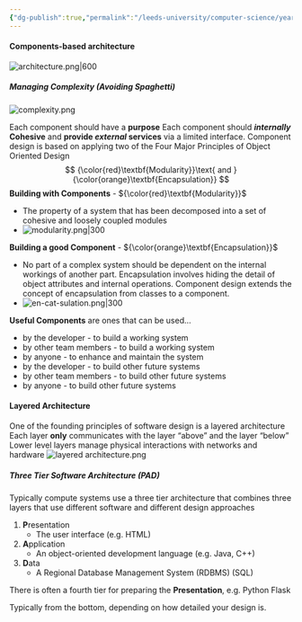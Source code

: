 ```yaml
---
{"dg-publish":true,"permalink":"/leeds-university/computer-science/year-2/software-eng-principles/revision/l10-designing-architecture/"}
---
```



#### Components-based architecture
![architecture.png|600](/img/user/Leeds%20University/Computer%20Science/Year%202/Software%20Eng%20Principles/Revision/images/architecture.png)

##### Managing Complexity (Avoiding Spaghetti)
![complexity.png](/img/user/Leeds%20University/Computer%20Science/Year%202/Software%20Eng%20Principles/Revision/images/complexity.png)

Each component should have a **purpose**
Each component should ***internally*  Cohesive** and **provide *external* services** via a limited interface.
Component design is based on applying two of the Four Major Principles of Object Oriented Design
$$
{\color{red}\textbf{Modularity}}\text{ and }{\color{orange}\textbf{Encapsulation}}
$$
**Building with Components** - ${\color{red}\textbf{Modularity}}$
- The property of a system that has been decomposed into a set of cohesive and loosely coupled modules
- ![modularity.png|300](/img/user/Leeds%20University/Computer%20Science/Year%202/Software%20Eng%20Principles/Revision/images/modularity.png)

**Building a good Component** - ${\color{orange}\textbf{Encapsulation}}$
- No part of a complex system should be dependent on the internal workings of another part. Encapsulation involves hiding the detail of object attributes and internal operations. Component design extends the concept of encapsulation from classes to a component.
- ![en-cat-sulation.png|300](/img/user/Leeds%20University/Computer%20Science/Year%202/Software%20Eng%20Principles/Revision/images/en-cat-sulation.png)

**Useful Components**
are ones that can be used…
- by the developer - to build a working system
- by other team members - to build a working system
- by anyone - to enhance and maintain the system
- by the developer - to build other future systems
- by other team members - to build other future systems
- by anyone - to build other future systems

#### Layered Architecture
One of the founding principles of software design is a layered architecture
Each layer **only** communicates with the layer “above” and the layer “below”
Lower level layers manage physical interactions with networks and hardware
![layered architecture.png](/img/user/Leeds%20University/Computer%20Science/Year%202/Software%20Eng%20Principles/Revision/images/layered%20architecture.png)
##### Three Tier Software Architecture (PAD)
Typically compute systems use a three tier architecture that combines three layers that use different software and different design approaches
1. **P**resentation
	- The user interface (e.g. HTML)
2. **A**pplication
	- An object-oriented development language (e.g. Java, C++)
3. **D**ata
	- A Regional Database Management System (RDBMS) (SQL)

There is often a fourth tier for preparing the **Presentation**, e.g. Python Flask

Typically from the bottom, depending on how detailed your design is.